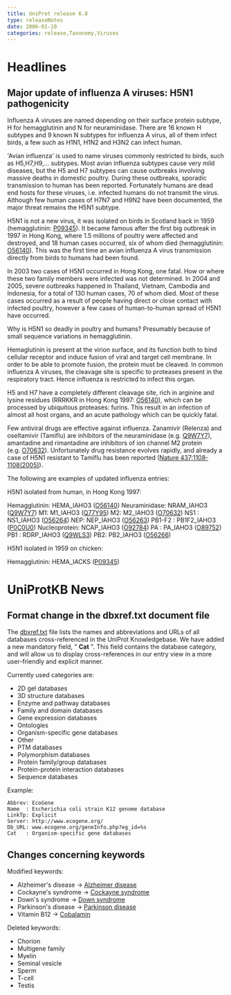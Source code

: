 ```yaml
---
title: UniProt release 6.8
type: releaseNotes
date: 2006-01-10
categories: release,Taxonomy,Viruses
---
```


# Headlines

## Major update of influenza A viruses: H5N1 pathogenicity

Influenza A viruses are named depending on their surface protein subtype, H for hemagglutinin and N for neuraminidase. There are 16 known H subtypes and 9 known N subtypes for influenza A virus, all of them infect birds, a few such as H1N1, H1N2 and H3N2 can infect human.

'Avian influenza' is used to name viruses commonly restricted to birds, such as H5,H7,H9,... subtypes. Most avian influenza subtypes cause very mild diseases, but the H5 and H7 subtypes can cause outbreaks involving massive deaths in domestic poultry. During these outbreaks, sporadic transmission to human has been reported. Fortunately humans are dead end hosts for these viruses, i.e. infected humans do not transmit the virus. Although few human cases of H7N7 and H9N2 have been documented, the major threat remains the H5N1 subtype.

H5N1 is not a new virus, it was isolated on birds in Scotland back in 1959 (hemagglutinin: [P09345](https://www.uniprot.org/uniprotkb/P09345)). It became famous after the first big outbreak in 1997 in Hong Kong, where 1.5 millions of poultry were affected and destroyed, and 18 human cases occurred, six of whom died (hemagglutinin: [O56140](https://www.uniprot.org/uniprotkb/O56140)). This was the first time an avian influenza A virus transmission directly from birds to humans had been found.

In 2003 two cases of H5N1 occurred in Hong Kong, one fatal. How or where these two family members were infected was not determined. In 2004 and 2005, severe outbreaks happened in Thailand, Vietnam, Cambodia and Indonesia, for a total of 130 human cases, 70 of whom died. Most of these cases occurred as a result of people having direct or close contact with infected poultry, however a few cases of human-to-human spread of H5N1 have occurred.

Why is H5N1 so deadly in poultry and humans? Presumably because of small sequence variations in hemagglutinin.

Hemaglutinin is present at the virion surface, and its function both to bind cellular receptor and induce fusion of viral and target cell membrane. In order to be able to promote fusion, the protein must be cleaved. In common influenza A viruses, the cleavage site is specific to proteases present in the respiratory tract. Hence influenza is restricted to infect this organ.

H5 and H7 have a completely different cleavage site, rich in arginine and lysine residues (RRRKKR in Hong Kong 1997: [O56140](https://www.uniprot.org/uniprotkb/O56140)), which can be processed by ubiquitous proteases: furins. This result in an infection of almost all host organs, and an acute pathology which can be quickly fatal.

Few antiviral drugs are effective against influenza. Zanamivir (Relenza) and oseltamivir (Tamiflu) are inhibitors of the neuraminidase (e.g. [Q9W7Y7](https://www.uniprot.org/uniprotkb/Q9W7Y7)), amantadine and rimantadine are inhibitors of ion channel M2 protein (e.g. [O70632](https://www.uniprot.org/uniprotkb/O70632)). Unfortunately drug resistance evolves rapidly, and already a case of H5N1 resistant to Tamiflu has been reported ([Nature 437:1108-1108(2005)](http://view.ncbi.nlm.nih.gov/pubmed/16228009)).

The following are examples of updated influenza entries:

H5N1 isolated from human, in Hong Kong 1997:

Hemagglutinin: HEMA_IAHO3 ([O56140](https://www.uniprot.org/uniprotkb/O56140)) Neuraminidase: NRAM_IAHO3 ([Q9W7Y7](https://www.uniprot.org/uniprotkb/Q9W7Y7)) M1: M1_IAHO3 ([Q77Y95](https://www.uniprot.org/uniprotkb/Q77Y95)) M2: M2_IAHO3 ([O70632](https://www.uniprot.org/uniprotkb/O70632)) NS1 : NS1_IAHO3 ([O56264](https://www.uniprot.org/uniprotkb/O56264)) NEP: NEP_IAHO3 ([O56263](https://www.uniprot.org/uniprotkb/O56263)) PB1-F2 : PB1F2_IAHO3 ([P0C0U0](https://www.uniprot.org/uniprotkb/P0C0U0)) Nucleoprotein: NCAP_IAHO3 ([O92784](https://www.uniprot.org/uniprotkb/O92784)) PA : PA_IAHO3 ([O89752](https://www.uniprot.org/uniprotkb/O89752)) PB1 : RDRP_IAHO3 ([Q9WLS3](https://www.uniprot.org/uniprotkb/Q9WLS3)) PB2: PB2_IAHO3 ([O56266](https://www.uniprot.org/uniprotkb/O56266))

H5N1 isolated in 1959 on chicken:

Hemagglutinin: HEMA_IACKS ([P09345](https://www.uniprot.org/uniprotkb/P09345))

# UniProtKB News

## Format change in the dbxref.txt document file

The [dbxref.txt](https://ftp.uniprot.org/pub/databases/uniprot/current_release/knowledgebase/complete/docs/dbxref) file lists the names and abbreviations and URLs of all databases cross-referenced in the UniProt Knowledgebase. We have added a new mandatory field, " **Cat** ". This field contains the database category, and will allow us to display cross-references in our entry view in a more user-friendly and explicit manner.

Currently used categories are:

- 2D gel databases
- 3D structure databases
- Enzyme and pathway databases
- Family and domain databases
- Gene expression databases
- Ontologies
- Organism-specific gene databases
- Other
- PTM databases
- Polymorphism databases
- Protein family/group databases
- Protein-protein interaction databases
- Sequence databases

Example:

    Abbrev: EcoGene
    Name  : Escherichia coli strain K12 genome database
    LinkTp: Explicit
    Server: http://www.ecogene.org/
    Db_URL: www.ecogene.org/geneInfo.php?eg_id=%s
    Cat   : Organism-specific gene databases

## Changes concerning keywords

Modified keywords:

- Alzheimer's disease -&gt; [Alzheimer disease](https://www.uniprot.org/keywords/KW-0026)
- Cockayne's syndrome -&gt; [Cockayne syndrome](https://www.uniprot.org/keywords/KW-0172)
- Down's syndrome -&gt; [Down syndrome](https://www.uniprot.org/keywords/KW-0241)
- Parkinson's disease -&gt; [Parkinson disease](https://www.uniprot.org/keywords/KW-0907)
- Vitamin B12 -&gt; [Cobalamin](https://www.uniprot.org/keywords/KW-0846)

Deleted keywords:

- Chorion
- Multigene family
- Myelin
- Seminal vesicle
- Sperm
- T-cell
- Testis
